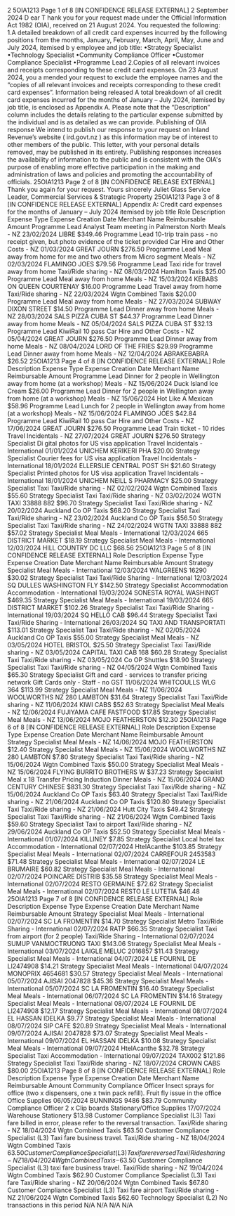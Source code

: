 2 5OIA1213 Page 1 of 8 \[IN CONFIDENCE RELEASE EXTERNAL\] 2 September 2024 D ear T hank you for your request made under the Official Information Act 1982 (OIA), received on 21 August 2024. You requested the following: 1.A detailed breakdown of all credit card expenses incurred by the following positions from the months, January, February, March, April, May, June and July 2024, itemised b y employee and job title: •Strategy Specialist •Technology Specialist •Community Compliance Officer •Customer Compliance Specialist •Programme Lead 2.Copies of all relevant invoices and receipts corresponding to these credit card expenses. On 23 August 2024, you a mended your request to exclude the employee names and the “copies of all relevant invoices and receipts corresponding to these credit card expenses”. Information being released A total breakdown of all credit card expenses incurred for the months of January – July 2024, itemised by job title, is enclosed as Appendix A. Please note that the “Description” column includes the details relating to the particular expense submitted by the individual and is as detailed as we can provide. Publishing of OIA response We intend to publish our response to your request on Inland Revenue’s website ( ird.govt.nz ) as this information may be of interest to other members of the public. This letter, with your personal details removed, may be published in its entirety. Publishing responses increases the availability of information to the public and is consistent with the OIA's purpose of enabling more effective participation in the making and administration of laws and policies and promoting the accountability of officials. 25OIA1213 Page 2 of 8 \[IN CONFIDENCE RELEASE EXTERNAL\] Thank you again for your request. Yours sincerely Juliet Glass Service Leader, Commercial Services & Strategic Property 25OIA1213 Page 3 of 8 \[IN CONFIDENCE RELEASE EXTERNAL\] Appendix A: Credit card expenses for the months of January – July 2024 itemised by job title Role Description Expense Type Expense Creation Date Merchant Name Reimbursable Amount Programme Lead Analyst Team meeting in Palmerston North Meals - NZ 23/02/2024 LIBRE $349.46 Programme Lead 10-trip train pass - no receipt given, but photo evidence of the ticket provided Car Hire and Other Costs - NZ 01/03/2024 GREAT JOURN $276.50 Programme Lead Meal away from home for me and two others from Micro segment Meals - NZ 02/03/2024 FLAMINGO JOES $79.56 Programme Lead Taxi ride for travel away from home Taxi/Ride sharing - NZ 08/03/2024 Hamilton Taxis $25.00 Programme Lead Meal away from home Meals - NZ 15/03/2024 KEBABS ON QUEEN COURTENAY $16.00 Programme Lead Travel away from home Taxi/Ride sharing - NZ 22/03/2024 Wgtn Combined Taxis $20.00 Programme Lead Meal away from home Meals - NZ 27/03/2024 SUBWAY DIXON STREET $14.50 Programme Lead Dinner away from home Meals - NZ 28/03/2024 SALS PIZZA CUBA ST $44.37 Programme Lead Dinner away from home Meals - NZ 05/04/2024 SALS PIZZA CUBA ST $32.13 Programme Lead KiwiRail 10 pass Car Hire and Other Costs - NZ 05/04/2024 GREAT JOURN $276.50 Programme Lead Dinner away from home Meals - NZ 08/04/2024 LORD OF THE FRIES $29.99 Programme Lead Dinner away from home Meals - NZ 12/04/2024 ABRAKEBABRA $26.52 25OIA1213 Page 4 of 8 \[IN CONFIDENCE RELEASE EXTERNAL\] Role Description Expense Type Expense Creation Date Merchant Name Reimbursable Amount Programme Lead Dinner for 2 people in Wellington away from home (at a workshop) Meals - NZ 15/06/2024 Duck Island Ice Cream $26.00 Programme Lead Dinner for 2 people in Wellington away from home (at a workshop) Meals - NZ 15/06/2024 Hot Like A Mexican $58.96 Programme Lead Lunch for 2 people in Wellington away from home (at a workshop) Meals - NZ 15/06/2024 FLAMINGO JOES $42.84 Programme Lead KiwiRail 10 pass Car Hire and Other Costs - NZ 17/06/2024 GREAT JOURN $276.50 Programme Lead Train ticket - 10 rides Travel Incidentals - NZ 27/07/2024 GREAT JOURN $276.50 Strategy Specialist Di gital photos for US visa application Travel Incidentals - International 01/01/2024 UNICHEM KERIKERI PHA $20.00 Strategy Specialist Courier fees for US visa application Travel Incidentals - International 18/01/2024 ELLERSLIE CENTRAL POST SH $21.60 Strategy Specialist Printed photos for US visa application Travel Incidentals - International 18/01/2024 UNICHEM NEILL S PHARMACY $25.00 Strategy Specialist Taxi Taxi/Ride sharing - NZ 02/02/2024 Wgtn Combined Taxis $55.60 Strategy Specialist Taxi Taxi/Ride sharing - NZ 03/02/2024 WGTN TAXI 33888 882 $96.70 Strategy Specialist Taxi Taxi/Ride sharing - NZ 20/02/2024 Auckland Co OP Taxis $68.20 Strategy Specialist Taxi Taxi/Ride sharing - NZ 23/02/2024 Auckland Co OP Taxis $56.50 Strategy Specialist Taxi Taxi/Ride sharing - NZ 24/02/2024 WGTN TAXI 33888 882 $57.02 Strategy Specialist Meal Meals - International 12/03/2024 665 DISTRICT MARKET $18.19 Strategy Specialist Meal Meals - International 12/03/2024 HILL COUNTRY DC LLC $68.56 25OIA1213 Page 5 of 8 \[IN CONFIDENCE RELEASE EXTERNAL\] Role Description Expense Type Expense Creation Date Merchant Name Reimbursable Amount Strategy Specialist Meal Meals - International 12/03/2024 WALGREENS 16290 $30.02 Strategy Specialist Taxi Taxi/Ride Sharing - International 12/03/2024 SQ DULLES WASHINGTON FLY $142.50 Strategy Specialist Accommodation Accommodation - International 19/03/2024 SONESTA ROYAL WASHINGT $469.35 Strategy Specialist Meal Meals - International 19/03/2024 665 DISTRICT MARKET $102.26 Strategy Specialist Taxi Taxi/Ride Sharing - International 19/03/2024 SQ HELLO CAB $96.44 Strategy Specialist Taxi Taxi/Ride Sharing - International 26/03/2024 SQ TAXI AND TRANSPORTATI $113.01 Strategy Specialist Taxi Taxi/Ride sharing - NZ 02/05/2024 Auckland Co OP Taxis $55.00 Strategy Specialist Meal Meals - NZ 03/05/2024 HOTEL BRISTOL $25.50 Strategy Specialist Taxi Taxi/Ride sharing - NZ 03/05/2024 CAPITAL TAXI CAB 168 $60.28 Strategy Specialist Taxi Taxi/Ride sharing - NZ 03/05/2024 Co OP Shuttles $18.90 Strategy Specialist Taxi Taxi/Ride sharing - NZ 04/05/2024 Wgtn Combined Taxis $65.30 Strategy Specialist Gift and card - services to transfer pricing network Gift Cards only - Staff - no GST 11/06/2024 WHITCOULLS WLG 364 $113.99 Strategy Specialist Meal Meals - NZ 11/06/2024 WOOLWORTHS NZ 280 LAMBTON $31.64 Strategy Specialist Taxi Taxi/Ride sharing - NZ 11/06/2024 KIWI CABS $52.63 Strategy Specialist Meal Meals - NZ 12/06/2024 FUJIYAMA CAFE FASTFOOD $17.85 Strategy Specialist Meal Meals - NZ 13/06/2024 MOJO FEATHERSTON $12.30 25OIA1213 Page 6 of 8 \[IN CONFIDENCE RELEASE EXTERNAL\] Role Description Expense Type Expense Creation Date Merchant Name Reimbursable Amount Strategy Specialist Meal Meals - NZ 14/06/2024 MOJO FEATHERSTON $12.40 Strategy Specialist Meal Meals - NZ 15/06/2024 WOOLWORTHS NZ 280 LAMBTON $7.80 Strategy Specialist Taxi Taxi/Ride sharing - NZ 15/06/2024 Wgtn Combined Taxis $50.00 Strategy Specialist Meal Meals - NZ 15/06/2024 FLYING BURRITO BROTHERS W $37.23 Strategy Specialist Meal x 18 Transfer Pricing Induction Dinner Meals - NZ 15/06/2024 GRAND CENTURY CHINESE $831.30 Strategy Specialist Taxi Taxi/Ride sharing - NZ 15/06/2024 Auckland Co OP Taxis $63.40 Strategy Specialist Taxi Taxi/Ride sharing - NZ 21/06/2024 Auckland Co OP Taxis $120.80 Strategy Specialist Taxi Taxi/Ride sharing - NZ 21/06/2024 Hutt City Taxis $49.42 Strategy Specialist Taxi Taxi/Ride sharing - NZ 21/06/2024 Wgtn Combined Taxis $59.60 Strategy Specialist Taxi to airport Taxi/Ride sharing - NZ 29/06/2024 Auckland Co OP Taxis $52.50 Strategy Specialist Meal Meals - International 01/07/2024 KILLINEY $7.85 Strategy Specialist Local hotel tax Accommodation - International 02/07/2024 HtelAcanthe $103.85 Strategy Specialist Meal Meals - International 02/07/2024 CARREFOUR 2453583 $71.48 Strategy Specialist Meal Meals - International 02/07/2024 LE BRUMAIRE $60.82 Strategy Specialist Meal Meals - International 02/07/2024 POINCARE DISTRIB $35.58 Strategy Specialist Meal Meals - International 02/07/2024 RESTO GERMAINE $72.62 Strategy Specialist Meal Meals - International 02/07/2024 RESTO LE LUTETIA $46.48 25OIA1213 Page 7 of 8 \[IN CONFIDENCE RELEASE EXTERNAL\] Role Description Expense Type Expense Creation Date Merchant Name Reimbursable Amount Strategy Specialist Meal Meals - International 02/07/2024 SC LA FROMENTIN $14.70 Strategy Specialist Metro Taxi/Ride Sharing - International 02/07/2024 RATP $66.35 Strategy Specialist Taxi from airport (for 2 people) Taxi/Ride Sharing - International 02/07/2024 SUMUP VANMOCTRUONG TAXI $143.06 Strategy Specialist Meal Meals - International 03/07/2024 LAIGLE MELUC 2016857 $11.43 Strategy Specialist Meal Meals - International 04/07/2024 LE FOURNIL DE LI2474908 $14.21 Strategy Specialist Meal Meals - International 04/07/2024 MONOPRIX 4654681 $30.57 Strategy Specialist Meal Meals - International 05/07/2024 AJISAI 2047828 $45.36 Strategy Specialist Meal Meals - International 05/07/2024 SC LA FROMENTIN $16.40 Strategy Specialist Meal Meals - International 06/07/2024 SC LA FROMENTIN $14.16 Strategy Specialist Meal Meals - International 08/07/2024 LE FOURNIL DE LI2474908 $12.17 Strategy Specialist Meal Meals - International 08/07/2024 EL HASSAN IDELKA $9.77 Strategy Specialist Meal Meals - International 08/07/2024 SIP CAFE $20.89 Strategy Specialist Meal Meals - International 09/07/2024 AJISAI 2047828 $73.07 Strategy Specialist Meal Meals - International 09/07/2024 EL HASSAN IDELKA $10.08 Strategy Specialist Meal Meals - International 09/07/2024 HtelAcanthe $32.78 Strategy Specialist Taxi Accommodation - International 09/07/2024 TAX002 $121.86 Strategy Specialist Taxi Taxi/Ride sharing - NZ 18/07/2024 CROWN CABS $80.00 25OIA1213 Page 8 of 8 \[IN CONFIDENCE RELEASE EXTERNAL\] Role Description Expense Type Expense Creation Date Merchant Name Reimbursable Amount Community Compliance Officer Insect sprays for office (two x dispensers, one x twin pack refill). Fruit fly issue in the office Office Supplies 06/05/2024 BUNNINGS 9486 $83.79 Community Compliance Officer 2 x Clip boards Stationary/Office Supplies 17/07/2024 Warehouse Stationery $13.98 Customer Compliance Specialist (L3) Taxi fare billed in error, please refer to the reversal transaction. Taxi/Ride sharing - NZ 18/04/2024 Wgtn Combined Taxis $63.50 Customer Compliance Specialist (L3) Taxi fare business travel. Taxi/Ride sharing - NZ 18/04/2024 Wgtn Combined Taxis $63.50 Customer Compliance Specialist (L3) Taxi fare reversed Taxi/Ride sharing - NZ 18/04/2024 Wgtn Combined Taxis -$63.50 Customer Compliance Specialist (L3) taxi fare business travel. Taxi/Ride sharing - NZ 19/04/2024 Wgtn Combined Taxis $62.90 Customer Compliance Specialist (L3) Taxi fare Taxi/Ride sharing - NZ 20/06/2024 Wgtn Combined Taxis $67.80 Customer Compliance Specialist (L3) Taxi fare airport Taxi/Ride sharing - NZ 21/06/2024 Wgtn Combined Taxis $62.60 Technology Specialist (L2) No transactions in this period N/A N/A N/A N/A